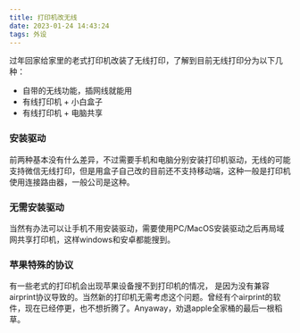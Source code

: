 ```yaml
---
title: 打印机改无线
date: 2023-01-24 14:43:24
tags: 外设
---
```




过年回家给家里的老式打印机改装了无线打印，了解到目前无线打印分为以下几种：

- 自带的无线功能，插网线就能用
- 有线打印机 + 小白盒子
- 有线打印机 + 电脑共享

<!--more-->

### 安装驱动

前两种基本没有什么差异，不过需要手机和电脑分别安装打印机驱动，无线的可能支持微信无线打印，但是用盒子自己改的目前还不支持移动端，这种一般是打印机使用连接路由器，一般公司是这种。



### 无需安装驱动

当然有办法可以让手机不用安装驱动，需要使用PC/MacOS安装驱动之后再局域网共享打印机，这样windows和安卓都能搜到。



### 苹果特殊的协议

有一些老式的打印机会出现苹果设备搜不到打印机的情况， 是因为没有兼容airprint协议导致的。当然新的打印机无需考虑这个问题。曾经有个airprint的软件，现在已经停更，也不想折腾了。Anyaway，劝退apple全家桶的最后一根稻草。




